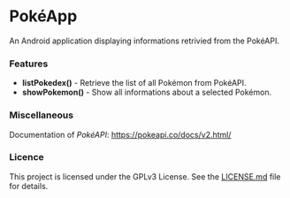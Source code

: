 # PokéApp
An Android application displaying informations retrivied from the PokéAPI.

### Features
* **listPokedex()** - Retrieve the list of all Pokémon from PokéAPI.
* **showPokemon()** - Show all informations about a selected Pokémon.

### Miscellaneous
Documentation of *PokéAPI*: https://pokeapi.co/docs/v2.html/

### Licence
This project is licensed under the GPLv3 License. See the [LICENSE.md](LICENSE.md) file for details.
